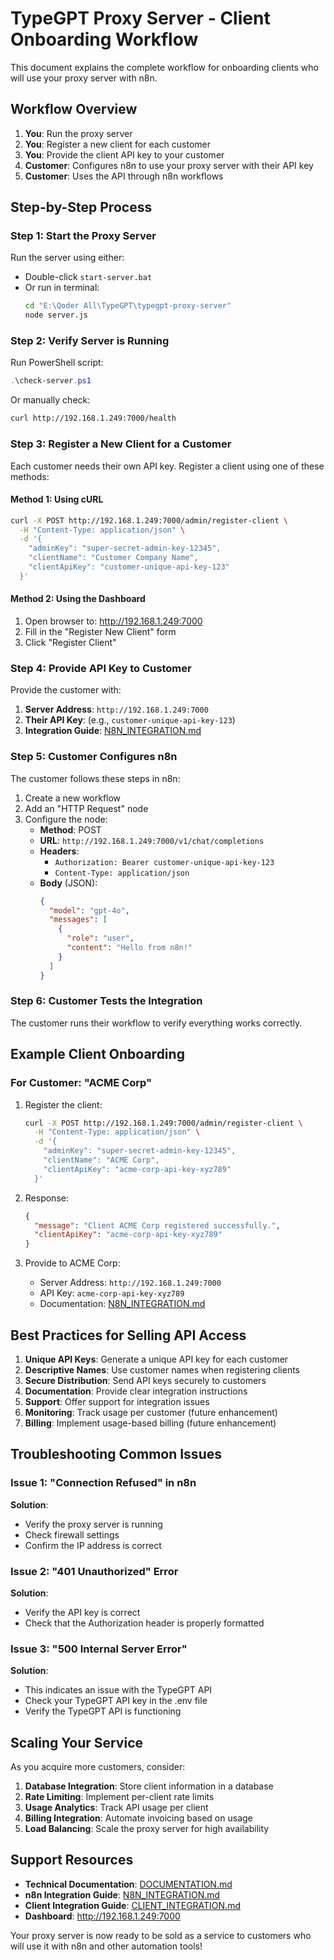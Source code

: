 # TypeGPT Proxy Server - Client Onboarding Workflow

This document explains the complete workflow for onboarding clients who will use your proxy server with n8n.

## Workflow Overview

1. **You**: Run the proxy server
2. **You**: Register a new client for each customer
3. **You**: Provide the client API key to your customer
4. **Customer**: Configures n8n to use your proxy server with their API key
5. **Customer**: Uses the API through n8n workflows

## Step-by-Step Process

### Step 1: Start the Proxy Server

Run the server using either:
- Double-click `start-server.bat`
- Or run in terminal:
  ```bash
  cd "E:\Qoder All\TypeGPT\typegpt-proxy-server"
  node server.js
  ```

### Step 2: Verify Server is Running

Run PowerShell script:
```powershell
.\check-server.ps1
```

Or manually check:
```bash
curl http://192.168.1.249:7000/health
```

### Step 3: Register a New Client for a Customer

Each customer needs their own API key. Register a client using one of these methods:

#### Method 1: Using cURL
```bash
curl -X POST http://192.168.1.249:7000/admin/register-client \
  -H "Content-Type: application/json" \
  -d '{
    "adminKey": "super-secret-admin-key-12345",
    "clientName": "Customer Company Name",
    "clientApiKey": "customer-unique-api-key-123"
  }'
```

#### Method 2: Using the Dashboard
1. Open browser to: http://192.168.1.249:7000
2. Fill in the "Register New Client" form
3. Click "Register Client"

### Step 4: Provide API Key to Customer

Provide the customer with:
1. **Server Address**: `http://192.168.1.249:7000`
2. **Their API Key**: (e.g., `customer-unique-api-key-123`)
3. **Integration Guide**: [N8N_INTEGRATION.md](file:///E:/Qoder%20All/TypeGPT/typegpt-proxy-server/N8N_INTEGRATION.md)

### Step 5: Customer Configures n8n

The customer follows these steps in n8n:

1. Create a new workflow
2. Add an "HTTP Request" node
3. Configure the node:
   - **Method**: POST
   - **URL**: `http://192.168.1.249:7000/v1/chat/completions`
   - **Headers**:
     - `Authorization: Bearer customer-unique-api-key-123`
     - `Content-Type: application/json`
   - **Body** (JSON):
     ```json
     {
       "model": "gpt-4o",
       "messages": [
         {
           "role": "user",
           "content": "Hello from n8n!"
         }
       ]
     }
     ```

### Step 6: Customer Tests the Integration

The customer runs their workflow to verify everything works correctly.

## Example Client Onboarding

### For Customer: "ACME Corp"

1. Register the client:
   ```bash
   curl -X POST http://192.168.1.249:7000/admin/register-client \
     -H "Content-Type: application/json" \
     -d '{
       "adminKey": "super-secret-admin-key-12345",
       "clientName": "ACME Corp",
       "clientApiKey": "acme-corp-api-key-xyz789"
     }'
   ```

2. Response:
   ```json
   {
     "message": "Client ACME Corp registered successfully.",
     "clientApiKey": "acme-corp-api-key-xyz789"
   }
   ```

3. Provide to ACME Corp:
   - Server Address: `http://192.168.1.249:7000`
   - API Key: `acme-corp-api-key-xyz789`
   - Documentation: [N8N_INTEGRATION.md](file:///E:/Qoder%20All/TypeGPT/typegpt-proxy-server/N8N_INTEGRATION.md)

## Best Practices for Selling API Access

1. **Unique API Keys**: Generate a unique API key for each customer
2. **Descriptive Names**: Use customer names when registering clients
3. **Secure Distribution**: Send API keys securely to customers
4. **Documentation**: Provide clear integration instructions
5. **Support**: Offer support for integration issues
6. **Monitoring**: Track usage per customer (future enhancement)
7. **Billing**: Implement usage-based billing (future enhancement)

## Troubleshooting Common Issues

### Issue 1: "Connection Refused" in n8n
**Solution**: 
- Verify the proxy server is running
- Check firewall settings
- Confirm the IP address is correct

### Issue 2: "401 Unauthorized" Error
**Solution**:
- Verify the API key is correct
- Check that the Authorization header is properly formatted

### Issue 3: "500 Internal Server Error"
**Solution**:
- This indicates an issue with the TypeGPT API
- Check your TypeGPT API key in the .env file
- Verify the TypeGPT API is functioning

## Scaling Your Service

As you acquire more customers, consider:
1. **Database Integration**: Store client information in a database
2. **Rate Limiting**: Implement per-client rate limits
3. **Usage Analytics**: Track API usage per client
4. **Billing Integration**: Automate invoicing based on usage
5. **Load Balancing**: Scale the proxy server for high availability

## Support Resources

- **Technical Documentation**: [DOCUMENTATION.md](file:///E:/Qoder%20All/TypeGPT/typegpt-proxy-server/DOCUMENTATION.md)
- **n8n Integration Guide**: [N8N_INTEGRATION.md](file:///E:/Qoder%20All/TypeGPT/typegpt-proxy-server/N8N_INTEGRATION.md)
- **Client Integration Guide**: [CLIENT_INTEGRATION.md](file:///E:/Qoder%20All/TypeGPT/typegpt-proxy-server/CLIENT_INTEGRATION.md)
- **Dashboard**: http://192.168.1.249:7000

Your proxy server is now ready to be sold as a service to customers who will use it with n8n and other automation tools!
